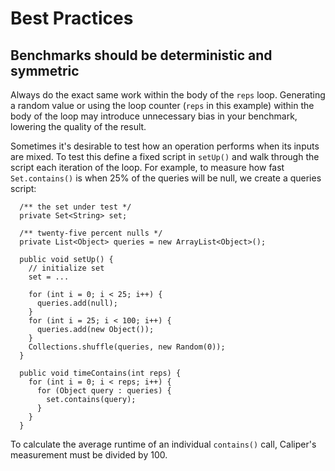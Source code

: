# Best Practices #

## Benchmarks should be deterministic and symmetric ##
Always do the exact same work within the body of the `reps` loop. Generating a random value or using the loop counter (`reps` in this example) within the body of the loop may introduce unnecessary bias in your benchmark, lowering the quality of the result.

Sometimes it's desirable to test how an operation performs when its inputs are mixed. To test this define a fixed script in `setUp()` and walk through the script each iteration of the loop. For example, to measure how fast `Set.contains()` is when 25% of the queries will be null, we create a queries script:
```
  /** the set under test */
  private Set<String> set;

  /** twenty-five percent nulls */
  private List<Object> queries = new ArrayList<Object>();

  public void setUp() {
    // initialize set
    set = ...

    for (int i = 0; i < 25; i++) {
      queries.add(null);
    }
    for (int i = 25; i < 100; i++) {
      queries.add(new Object());
    }
    Collections.shuffle(queries, new Random(0));
  }

  public void timeContains(int reps) {
    for (int i = 0; i < reps; i++) {
      for (Object query : queries) {
        set.contains(query);
      }
    }
  }
```

To calculate the average runtime of an individual `contains()` call, Caliper's measurement must be divided by 100.